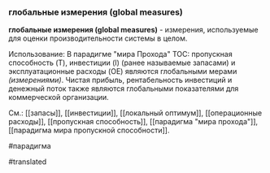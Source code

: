 ### глобальные измерения (global measures)

**глобальные измерения (global measures)** - измерения, используемые для оценки производительности системы в целом.

Использование: В парадигме "мира Прохода" TOC: пропускная способность (T), инвестиции (I) (ранее называемые запасами) и эксплуатационные расходы (OE) являются глобальными мерами *(измерениями)*. Чистая прибыль, рентабельность инвестиций и денежный поток также являются глобальными показателями для коммерческой организации.

См.: [[запасы]], [[инвестиции]], [[локальный оптимум]], [[операционные расходы]], [[пропускная способность]], [[парадигма "мира прохода"]], [[парадигма мира пропускной способности]].

#парадигма

#translated
